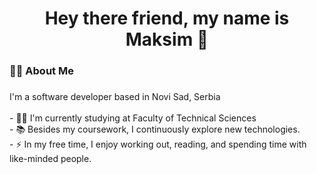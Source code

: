 ###

<h1 align="center">Hey there friend, my name is Maksim 👋</h1>

###

<h3 align="left">👩‍💻 About Me</h3>

###

<p align="left">I'm a software developer based in Novi Sad, Serbia<br><br>- 👨‍🎓 I'm currently studying at Faculty of Technical Sciences<br>- 📚 Besides my coursework, I continuously explore new technologies.<br>- ⚡ In my free time, I enjoy working out, reading, and spending time with like-minded people.</p>
